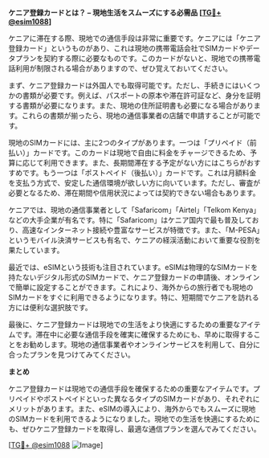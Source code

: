 **ケニア登録カードとは？ – 現地生活をスムーズにする必需品 [[TG💪+ @esim1088](https://t.me/s/esim1088)]**

ケニアに滞在する際、現地での通信手段は非常に重要です。ケニアには「ケニア登録カード」というものがあり、これは現地の携帯電話会社でSIMカードやデータプランを契約する際に必要なものです。このカードがないと、現地での携帯電話利用が制限される場合がありますので、ぜひ覚えておいてください。

まず、ケニア登録カードは外国人でも取得可能です。ただし、手続きにはいくつかの書類が必要です。例えば、パスポートの原本や滞在許可証など、身分を証明する書類が必要になります。また、現地の住所証明書も必要になる場合があります。これらの書類が揃ったら、現地の通信事業者の店舗で申請することが可能です。

現地のSIMカードには、主に2つのタイプがあります。一つは「プリペイド（前払い）」カードです。このカードは現地で自由に料金をチャージできるため、予算に応じて利用できます。また、長期間滞在する予定がない方にはこちらがおすすめです。もう一つは「ポストペイド（後払い）」カードです。これは月額料金を支払う方式で、安定した通信環境が欲しい方に向いています。ただし、審査が必要となるため、滞在期間や信用状況によっては契約できない場合もあります。

ケニアでは、現地の通信事業者として「Safaricom」「Airtel」「Telkom Kenya」などの大手企業が有名です。特に「Safaricom」はケニア国内で最も普及しており、高速なインターネット接続や豊富なサービスが特徴です。また、「M-PESA」というモバイル決済サービスも有名で、ケニアの経渓活動において重要な役割を果たしています。

最近では、eSIMという技術も注目されています。eSIMは物理的なSIMカードを持たないデジタル形式のSIMカードで、ケニア登録カードの申請後、オンラインで簡単に設定することができます。これにより、海外からの旅行者でも現地のSIMカードをすぐに利用できるようになります。特に、短期間でケニアを訪れる方には便利な選択肢です。

最後に、ケニア登録カードは現地での生活をより快適にするための重要なアイテムです。滞在中に必要な通信手段を確実に確保するためにも、早めに取得することをお勧めします。現地の通信事業者やオンラインサービスを利用して、自分に合ったプランを見つけてみてください。

**まとめ**

ケニア登録カードは現地での通信手段を確保するための重要なアイテムです。プリペイドやポストペイドといった異なるタイプのSIMカードがあり、それぞれにメリットがあります。また、eSIMの導入により、海外からでもスムーズに現地のSIMカードを利用できるようになりました。現地での生活を快適にするためにも、ぜひケニア登録カードを取得し、最適な通信プランを選んでみてください。

[[TG💪+ @esim1088](https://t.me/s/esim1088) ![Image](https://i.postimg.cc/Y0z9fWf4/image.png)]